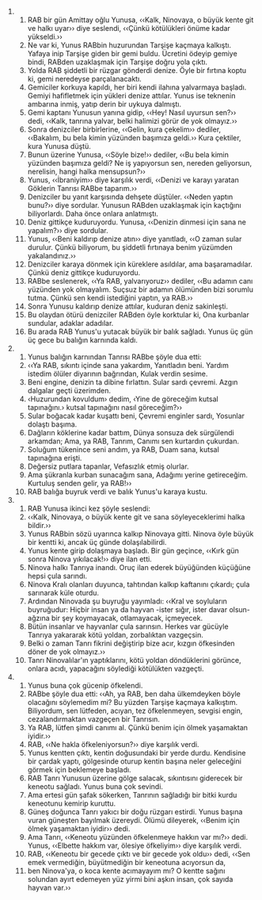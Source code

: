 <ol>
  <li>
    <ol>
      <li>RAB bir gün Amittay oğlu Yunusa, ‹‹Kalk, Ninovaya, o büyük kente git ve halkı uyar›› diye seslendi, ‹‹Çünkü kötülükleri önüme kadar yükseldi.››</li>
      <li>Ne var ki, Yunus RABbin huzurundan Tarşişe kaçmaya kalkıştı. Yafaya inip Tarşişe giden bir gemi buldu. Ücretini ödeyip gemiye bindi, RABden uzaklaşmak için Tarşişe doğru yola çıktı.</li>
      <li>Yolda RAB şiddetli bir rüzgar gönderdi denize. Öyle bir fırtına koptu ki, gemi neredeyse parçalanacaktı.</li>
      <li>Gemiciler korkuya kapıldı, her biri kendi ilahına yalvarmaya başladı. Gemiyi hafifletmek için yükleri denize attılar. Yunus ise teknenin ambarına inmiş, yatıp derin bir uykuya dalmıştı.</li>
      <li>Gemi kaptanı Yunusun yanına gidip, ‹‹Hey! Nasıl uyursun sen?›› dedi, ‹‹Kalk, tanrına yalvar, belki halimizi görür de yok olmayız.››</li>
      <li>Sonra denizciler birbirlerine, ‹‹Gelin, kura çekelim›› dediler, ‹‹Bakalım, bu bela kimin yüzünden başımıza geldi.›› Kura çektiler, kura Yunusa düştü.</li>
      <li>Bunun üzerine Yunusa, ‹‹Söyle bize!›› dediler, ‹‹Bu bela kimin yüzünden başımıza geldi? Ne iş yapıyorsun sen, nereden geliyorsun, nerelisin, hangi halka mensupsun?››</li>
      <li>Yunus, ‹‹İbraniyim›› diye karşılık verdi, ‹‹Denizi ve karayı yaratan Göklerin Tanrısı RABbe taparım.››</li>
      <li>Denizciler bu yanıt karşısında dehşete düştüler. ‹‹Neden yaptın bunu?›› diye sordular. Yunusun RABden uzaklaşmak için kaçtığını biliyorlardı. Daha önce onlara anlatmıştı.</li>
      <li>Deniz gittikçe kuduruyordu. Yunusa, ‹‹Denizin dinmesi için sana ne yapalım?›› diye sordular.</li>
      <li>Yunus, ‹‹Beni kaldırıp denize atın›› diye yanıtladı, ‹‹O zaman sular durulur. Çünkü biliyorum, bu şiddetli fırtınaya benim yüzümden yakalandınız.››</li>
      <li>Denizciler karaya dönmek için küreklere asıldılar, ama başaramadılar. Çünkü deniz gittikçe kuduruyordu.</li>
      <li>RABbe seslenerek, ‹‹Ya RAB, yalvarıyoruz›› dediler, ‹‹Bu adamın canı yüzünden yok olmayalım. Suçsuz bir adamın ölümünden bizi sorumlu tutma. Çünkü sen kendi istediğini yaptın, ya RAB.››</li>
      <li>Sonra Yunusu kaldırıp denize attılar, kuduran deniz sakinleşti.</li>
      <li>Bu olaydan ötürü denizciler RABden öyle korktular ki, Ona kurbanlar sundular, adaklar adadılar.</li>
      <li>Bu arada RAB Yunus'u yutacak büyük bir balık sağladı. Yunus üç gün üç gece bu balığın karnında kaldı.</li>
    </ol>
  </li>
  <li>
    <ol>
      <li>Yunus balığın karnından Tanrısı RABbe şöyle dua etti:</li>
      <li>‹‹Ya RAB, sıkıntı içinde sana yakardım, Yanıtladın beni. Yardım istedim ölüler diyarının bağrından, Kulak verdin sesime.</li>
      <li>Beni engine, denizin ta dibine fırlattın. Sular sardı çevremi. Azgın dalgalar geçti üzerimden.</li>
      <li>‹Huzurundan kovuldum› dedim, ‹Yine de göreceğim kutsal tapınağını.› kutsal tapınağını nasıl göreceğim?››</li>
      <li>Sular boğacak kadar kuşattı beni, Çevremi enginler sardı, Yosunlar dolaştı başıma.</li>
      <li>Dağların köklerine kadar battım, Dünya sonsuza dek sürgülendi arkamdan; Ama, ya RAB, Tanrım, Canımı sen kurtardın çukurdan.</li>
      <li>Soluğum tükenince seni andım, ya RAB, Duam sana, kutsal tapınağına erişti.</li>
      <li>Değersiz putlara tapanlar, Vefasızlık etmiş olurlar.</li>
      <li>Ama şükranla kurban sunacağım sana, Adağımı yerine getireceğim. Kurtuluş senden gelir, ya RAB!››</li>
      <li>RAB balığa buyruk verdi ve balık Yunus'u karaya kustu.</li>
    </ol>
  </li>
  <li>
    <ol>
      <li>RAB Yunusa ikinci kez şöyle seslendi:</li>
      <li>‹‹Kalk, Ninovaya, o büyük kente git ve sana söyleyeceklerimi halka bildir.››</li>
      <li>Yunus RABbin sözü uyarınca kalkıp Ninovaya gitti. Ninova öyle büyük bir kentti ki, ancak üç günde dolaşılabilirdi.</li>
      <li>Yunus kente girip dolaşmaya başladı. Bir gün geçince, ‹‹Kırk gün sonra Ninova yıkılacak!›› diye ilan etti.</li>
      <li>Ninova halkı Tanrıya inandı. Oruç ilan ederek büyüğünden küçüğüne hepsi çula sarındı.</li>
      <li>Ninova Kralı olanları duyunca, tahtından kalkıp kaftanını çıkardı; çula sarınarak küle oturdu.</li>
      <li>Ardından Ninovada şu buyruğu yayımladı:  ‹‹Kral ve soyluların buyruğudur: Hiçbir insan ya da hayvan -ister sığır, ister davar olsun- ağzına bir şey koymayacak, otlamayacak, içmeyecek.</li>
      <li>Bütün insanlar ve hayvanlar çula sarınsın. Herkes var gücüyle Tanrıya yakararak kötü yoldan, zorbalıktan vazgeçsin.</li>
      <li>Belki o zaman Tanrı fikrini değiştirip bize acır, kızgın öfkesinden döner de yok olmayız.››</li>
      <li>Tanrı Ninovalılar'ın yaptıklarını, kötü yoldan döndüklerini görünce, onlara acıdı, yapacağını söylediği kötülükten vazgeçti.</li>
    </ol>
  </li>
  <li>
    <ol>
      <li>Yunus buna çok gücenip öfkelendi.</li>
      <li>RABbe şöyle dua etti: ‹‹Ah, ya RAB, ben daha ülkemdeyken böyle olacağını söylemedim mi? Bu yüzden Tarşişe kaçmaya kalkıştım. Biliyordum, sen lütfeden, acıyan, tez öfkelenmeyen, sevgisi engin, cezalandırmaktan vazgeçen bir Tanrısın.</li>
      <li>Ya RAB, lütfen şimdi canımı al. Çünkü benim için ölmek yaşamaktan iyidir.››</li>
      <li>RAB, ‹‹Ne hakla öfkeleniyorsun?›› diye karşılık verdi.</li>
      <li>Yunus kentten çıktı, kentin doğusundaki bir yerde durdu. Kendisine bir çardak yaptı, gölgesinde oturup kentin başına neler geleceğini görmek için beklemeye başladı.</li>
      <li>RAB Tanrı Yunusun üzerine gölge salacak, sıkıntısını giderecek bir keneotu sağladı. Yunus buna çok sevindi.</li>
      <li>Ama ertesi gün şafak sökerken, Tanrının sağladığı bir bitki kurdu keneotunu kemirip kuruttu.</li>
      <li>Güneş doğunca Tanrı yakıcı bir doğu rüzgarı estirdi. Yunus başına vuran güneşten bayılmak üzereydi. Ölümü dileyerek, ‹‹Benim için ölmek yaşamaktan iyidir›› dedi.</li>
      <li>Ama Tanrı, ‹‹Keneotu yüzünden öfkelenmeye hakkın var mı?›› dedi. Yunus, ‹‹Elbette hakkım var, ölesiye öfkeliyim›› diye karşılık verdi.</li>
      <li>RAB, ‹‹Keneotu bir gecede çıktı ve bir gecede yok oldu›› dedi, ‹‹Sen emek vermediğin, büyütmediğin bir keneotuna acıyorsun da,</li>
      <li>ben Ninova'ya, o koca kente acımayayım mı? O kentte sağını solundan ayırt edemeyen yüz yirmi bini aşkın insan, çok sayıda hayvan var.››</li>
    </ol>
  </li>
</ol>